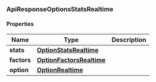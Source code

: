 
[//]: # (CLASS:ApiResponseOptionsStatsRealtime)

[//]: # (KIND:object)

### ApiResponseOptionsStatsRealtime

#### Properties

[//]: # (START_DEFINITION)

Name | Type | Description
------------ | ------------- | -------------
**stats** | [**OptionStatsRealtime**](OptionStatsRealtime.md) |  &nbsp;
**factors** | [**OptionFactorsRealtime**](OptionFactorsRealtime.md) |  &nbsp;
**option** | [**OptionRealtime**](OptionRealtime.md) |  &nbsp;

[//]: # (END_DEFINITION)


[//]: # (CONTAINED_CLASS:OptionStatsRealtime)


[//]: # (CONTAINED_CLASS:OptionFactorsRealtime)


[//]: # (CONTAINED_CLASS:OptionRealtime)





